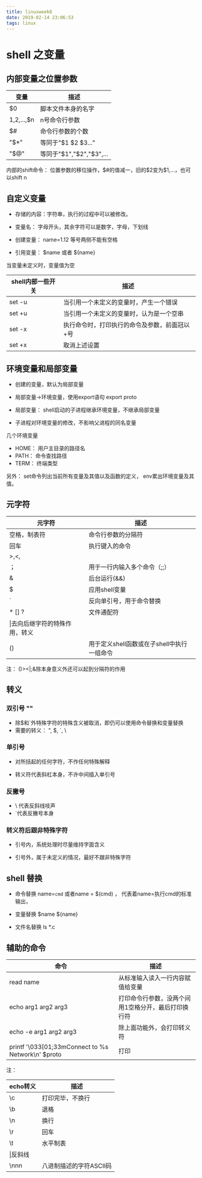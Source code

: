 ```yaml
---
title: linuxweek8
date: 2019-02-14 23:06:53
tags: linux
---
```


# shell 之变量

## 内部变量之位置参数

|变量|描述|
|---|---|
|$0|脚本文件本身的名字|
|$1,$2,...,$n| n号命令行参数|
|$#|命令行参数的个数|
|"$*"|等同于"$1 $2 $3..."|
|"$@"|等同于"$1","$2","$3",...|

内部的shift命令： 位置参数的移位操作，$#的值减一，旧的$2变为$1,...，也可以shift n

## 自定义变量

+ 存储的内容：字符串，执行的过程中可以被修改。

+ 变量名： 字母开头，其余字符可以是数字，字母，下划线

+ 创建变量： name=1.12 等号两侧不能有空格

+ 引用变量： $name 或者 ${name}

当变量未定义时，变量值为空

|shell内部一些开关|描述|
|---|---|
|set  -u|当引用一个未定义的变量时，产生一个错误|
|set +u| 当引用一个未定义的变量时，认为是一个空串|
|set -x|执行命令时，打印执行的命令及参数，前面冠以+号|
|set +x|取消上述设置|

## 环境变量和局部变量

+ 创建的变量，默认为局部变量

+ 局部变量$\rightarrow$环境变量，使用export语句 export proto

+ 局部变量： shell启动的子进程继承环境变量，不继承局部变量

+ 子进程对环境变量的修改，不影响父进程的同名变量

几个环境变量

+ HOME： 用户主目录的路径名
+ PATH： 命令查找路径
+ TERM： 终端类型

另外： set命令列出当前所有变量及其值以及函数的定义， env累出环境变量及其值。

## 元字符

|元字符|描述|
|---|---|
|空格，制表符|命令行参数的分隔符|
|回车|执行键入的命令|
|>,<,||重定向与管道|
|；|用于一行内输入多个命令（;;）|
|&|后台运行(&&)|
|$|应用shell变量|
|\`|反向单引号，用于命令替换|
|* [] ?|文件通配符|
|\\|去向后继字符的特殊作用，转义|
|()|用于定义shell函数或在子shell中执行一组命令|

注： ()><|;&除本身意义外还可以起到分隔符的作用




## 转义

### 双引号 ""

+ 除$和\`外特殊字符的特殊含义被取消，即仍可以使用命令替换和变量替换
+ 需要的转义： \", \$, \`, \\

### 单引号

+ 对所括起的任何字符，不作任何特殊解释

+ 转义符代表斜杠本身，不许中间插入单引号

### 反撇号
+ \\ 代表反斜线吱声
+ \`代表反撇号本身

### 转义符后跟非特殊字符

+ 引号内，系统处理时尽量维持字面含义

+ 引号外，属于未定义的情况，最好不跟非特殊字符


## shell 替换

+ 命令替换 name=`cmd` 或者name = $(cmd) ， 代表着name=执行cmd的标准输出，

+ 变量替换 $name ${name}

+ 文件名替换 ls *.c 

## 辅助的命令

|命令|描述|
|---|---|
|read name|从标准输入读入一行内容赋值给变量|
|echo arg1 arg2 arg3| 打印命令行参数，没两个间用1空格分开，最后打印换行符|
|echo -e arg1 arg2 arg3|除上面功能外，会打印转义符|
|printf '\033[01;33mConnect to %s Network\n' $proto| 打印|

注： 

|echo转义|描述|
|---|---|
|\c|打印完毕，不换行|
|\b|退格|
|\n|换行|
|\r|回车|
|\t|水平制表|
|\\|反斜线|
|\nnn|八进制描述的字符ASCII码|


